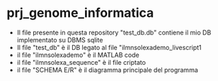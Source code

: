 # prj_genome_informatica
- Il file presente in questa repository "test_db.db" contiene il mio DB implementato su DBMS sqlite
- Il file "test_db" è il DB legato al file "ilmnsolexademo_livescript1
- il file "ilmnsolexademo" è il MATLAB code
- il file "ilmnsolexa_sequence" è il file criptato
- il file "SCHEMA E/R" è il diagramma principale del programma
